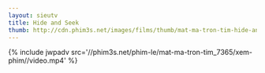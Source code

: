```yaml
---
layout: sieutv
title: Hide and Seek
thumb: http://cdn.phim3s.net/images/films/thumb/mat-ma-tron-tim-hide-and-seek-2013.jpg
---
```

{% include jwpadv src='//phim3s.net/phim-le/mat-ma-tron-tim_7365/xem-phim//video.mp4' %}